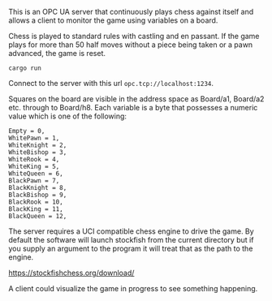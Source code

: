 This is an OPC UA server that continuously plays chess against itself and allows a client to monitor the game 
using variables on a board.

Chess is played to standard rules with castling and en passant. If the game plays for more than 50 half moves without
a piece being taken or a pawn advanced, the game is reset.

```
cargo run
```

Connect to the server with this url `opc.tcp://localhost:1234`.

Squares on the board are visible in the address space as Board/a1, Board/a2 etc. through to Board/h8. Each variable 
is a byte that possesses a numeric value which is one of the following:

```
Empty = 0,
WhitePawn = 1,
WhiteKnight = 2,
WhiteBishop = 3,
WhiteRook = 4,
WhiteKing = 5,
WhiteQueen = 6,
BlackPawn = 7,
BlackKnight = 8,
BlackBishop = 9,
BlackRook = 10,
BlackKing = 11,
BlackQueen = 12,
```

The server requires a UCI compatible chess engine to drive the game. By default the software will launch stockfish from
the current directory but if you supply an argument to the program it will treat that as the path to the engine.

https://stockfishchess.org/download/

A client could visualize the game in progress to see something happening.